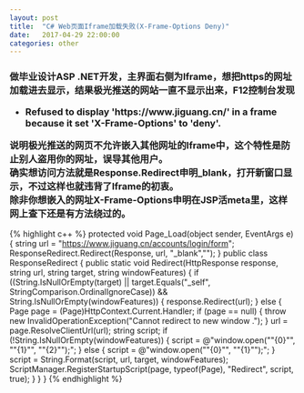 ```yaml
---
layout: post
title:  "C# Web页面Iframe加载失败(X-Frame-Options Deny)"
date:   2017-04-29 22:00:00
categories: other
---
```

<script type="text/javascript" src="http://cdn.mathjax.org/mathjax/latest/MathJax.js?config=default"></script>

<h3>做毕业设计ASP .NET开发，主界面右侧为Iframe，想把https的网址加载进去显示，结果极光推送的网站一直不显示出来，F12控制台发现<br/>
<ul>
	<li>
		Refused to display 'https://www.jiguang.cn/' in a frame because it set 'X-Frame-Options' to 'deny'.
	</li>
</ul>
说明极光推送的网页不允许嵌入其他网址的Iframe中，这个特性是防止别人盗用你的网址，误导其他用户。<br/>
确实想访问方法就是Response.Redirect申明_blank，打开新窗口显示，不过这样也就违背了Iframe的初衷。<br/>
除非你想嵌入的网址X-Frame-Options申明在JSP活meta里，这样网上查下还是有方法绕过的。
</h3>

{% highlight c++ %}
protected void Page_Load(object sender, EventArgs e)
{
	string url = "https://www.jiguang.cn/accounts/login/form";
	ResponseRedirect.Redirect(Response, url, "_blank","");
}
public class ResponseRedirect
{
	public static void Redirect(HttpResponse response, string url, string target, string windowFeatures)
	{
		if ((String.IsNullOrEmpty(target) || target.Equals("_self", StringComparison.OrdinalIgnoreCase)) && String.IsNullOrEmpty(windowFeatures))
		{
			response.Redirect(url);
		}
		else
		{
			Page page = (Page)HttpContext.Current.Handler;
			if (page == null)
			{
				throw new
				InvalidOperationException("Cannot redirect to new window .");
			}
			url = page.ResolveClientUrl(url);
			string script;
			if (!String.IsNullOrEmpty(windowFeatures))
			{
				script = @"window.open(""{0}"", ""{1}"", ""{2}"");";
			}
			else
			{
				script = @"window.open(""{0}"", ""{1}"");";
			}
			script = String.Format(script, url, target, windowFeatures);
			ScriptManager.RegisterStartupScript(page, typeof(Page), "Redirect", script, true);
		}
	}
}
{% endhighlight %}